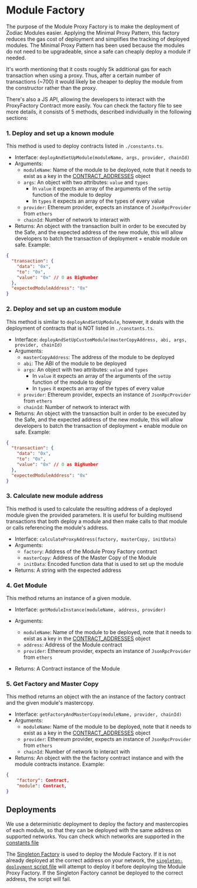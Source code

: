 # Module Factory

The purpose of the Module Proxy Factory is to make the deployment of Zodiac Modules easier. Applying the Minimal Proxy Pattern, this factory reduces the gas cost of deployment and simplifies the tracking of deployed modules. The Minimal Proxy Pattern has been used because the modules do not need to be upgradeable, since a safe can cheaply deploy a module if needed.

It's worth mentioning that it costs roughly 5k additional gas for each transaction when using a proxy.
Thus, after a certain number of transactions (~700) it would likely be cheaper to deploy the module from the constructor rather than the proxy.

There's also a JS API, allowing the developers to interact with the ProxyFactory Contract more easily.
You can check the factory file to see more details, it consists of 5 methods, described individually in the following sections:

### 1. Deploy and set up a known module

This method is used to deploy contracts listed in `./constants.ts`.

- Interface: `deployAndSetUpModule(moduleName, args, provider, chainId)`
- Arguments:
  - `moduleName`: Name of the module to be deployed, note that it needs to exist as a key in the [CONTRACT_ADDRESSES](./constants.ts#L3-L12) object
  - `args`: An object with two attributes: `value` and `types`
    - In `value` it expects an array of the arguments of the `setUp` function of the module to deploy
    - In `types` it expects an array of the types of every value
  - `provider`: Ethereum provider, expects an instance of `JsonRpcProvider` from `ethers`
  - `chainId`: Number of network to interact with
- Returns: An object with the transaction built in order to be executed by the Safe, and the expected address of the new module, this will allow developers to batch the transaction of deployment + enable module on safe. Example:

```json
{
  "transaction": {
    "data": "0x",
    "to": "0x",
    "value": "0x" // 0 as BigNumber
  },
  "expectedModuleAddress": "0x"
}
```

### 2. Deploy and set up an custom module

This method is similar to `deployAndSetUpModule`, however, it deals with the deployment of contracts that is NOT listed in `./constants.ts`.

- Interface: `deployAndSetUpCustomModule(masterCopyAddress, abi, args, provider, chainId)`
- Arguments:
  - `masterCopyAddress`: The address of the module to be deployed
  - `abi`: The ABI of the module to be deployed
  - `args`: An object with two attributes: `value` and `types`
    - In `value` it expects an array of the arguments of the `setUp` function of the module to deploy
    - In `types` it expects an array of the types of every value
  - `provider`: Ethereum provider, expects an instance of `JsonRpcProvider` from `ethers`
  - `chainId`: Number of network to interact with
- Returns: An object with the transaction built in order to be executed by the Safe, and the expected address of the new module, this will allow developers to batch the transaction of deployment + enable module on safe. Example:

```json
{
  "transaction": {
    "data": "0x",
    "to": "0x",
    "value": "0x" // 0 as BigNumber
  },
  "expectedModuleAddress": "0x"
}
```

### 3. Calculate new module address

This method is used to calculate the resulting address of a deployed module given the provided parameters. It is useful for building multisend transactions that both deploy a module and then make calls to that module or calls referencing the module's address.

- Interface: `calculateProxyAddress(factory, masterCopy, initData)`
- Arguments:
  - `factory`: Address of the Module Proxy Factory contract
  - `masterCopy`: Address of the Master Copy of the Module
  - `initData`: Encoded function data that is used to set up the module
- Returns: A string with the expected address

### 4. Get Module

This method returns an instance of a given module.

- Interface: `getModuleInstance(moduleName, address, provider)`
- Arguments:

  - `moduleName`: Name of the module to be deployed, note that it needs to exist as a key in the [CONTRACT_ADDRESSES](./constants.ts#L3-L12) object
  - `address`: Address of the Module contract
  - `provider`: Ethereum provider, expects an instance of `JsonRpcProvider` from `ethers`

- Returns: A Contract instance of the Module

### 5. Get Factory and Master Copy

This method returns an object with the an instance of the factory contract and the given module's mastercopy.

- Interface: `getFactoryAndMasterCopy(moduleName, provider, chainId)`
- Arguments:
  - `moduleName`: Name of the module to be deployed, note that it needs to exist as a key in the [CONTRACT_ADDRESSES](./constants.ts#L3-L12) object
  - `provider`: Ethereum provider, expects an instance of `JsonRpcProvider` from `ethers`
  - `chainId`: Number of network to interact with
- Returns: An object with the the factory contract instance and with the module contracts instance. Example:

```json
{
    "factory": Contract,
    "module": Contract,
}
```

## Deployments

We use a deterministic deployment to deploy the factory and mastercopies of each module, so that they can be deployed with the same address on supported networks. You can check which networks are supported in the
[constants file](./constants.ts#L14-L22)

The [Singleton Factory](https://eips.ethereum.org/EIPS/eip-2470) is used to deploy the Module Factory. If it is not already deployed at the correct address on your network, the [`singleton-deployment` script file](./singleton-deployment.ts) will attempt to deploy it before deploying the Module Proxy Factory. If the Singleton Factory cannot be deployed to the correct address, the script will fail.